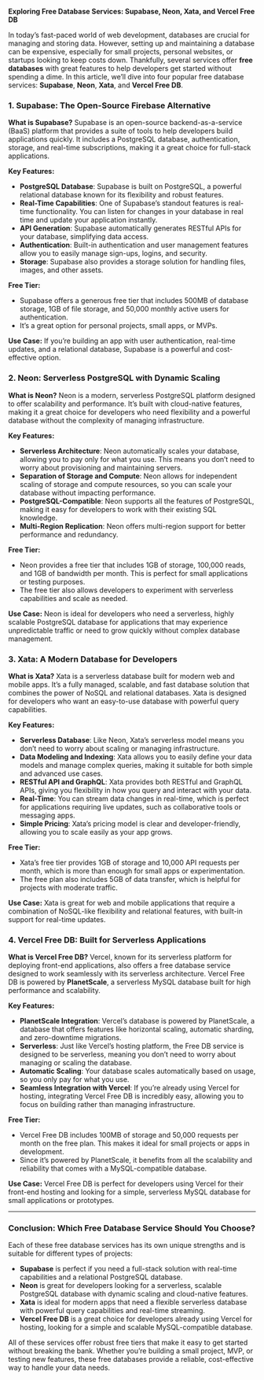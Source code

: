 **Exploring Free Database Services: Supabase, Neon, Xata, and Vercel Free DB**

In today’s fast-paced world of web development, databases are crucial for managing and storing data. However, setting up and maintaining a database can be expensive, especially for small projects, personal websites, or startups looking to keep costs down. Thankfully, several services offer **free databases** with great features to help developers get started without spending a dime. In this article, we’ll dive into four popular free database services: **Supabase**, **Neon**, **Xata**, and **Vercel Free DB**.

### 1. **Supabase: The Open-Source Firebase Alternative**

**What is Supabase?**
Supabase is an open-source backend-as-a-service (BaaS) platform that provides a suite of tools to help developers build applications quickly. It includes a PostgreSQL database, authentication, storage, and real-time subscriptions, making it a great choice for full-stack applications.

**Key Features:**
- **PostgreSQL Database**: Supabase is built on PostgreSQL, a powerful relational database known for its flexibility and robust features.
- **Real-Time Capabilities**: One of Supabase’s standout features is real-time functionality. You can listen for changes in your database in real time and update your application instantly.
- **API Generation**: Supabase automatically generates RESTful APIs for your database, simplifying data access.
- **Authentication**: Built-in authentication and user management features allow you to easily manage sign-ups, logins, and security.
- **Storage**: Supabase also provides a storage solution for handling files, images, and other assets.

**Free Tier:**
- Supabase offers a generous free tier that includes 500MB of database storage, 1GB of file storage, and 50,000 monthly active users for authentication.
- It’s a great option for personal projects, small apps, or MVPs.

**Use Case:**
If you’re building an app with user authentication, real-time updates, and a relational database, Supabase is a powerful and cost-effective option.

### 2. **Neon: Serverless PostgreSQL with Dynamic Scaling**

**What is Neon?**
Neon is a modern, serverless PostgreSQL platform designed to offer scalability and performance. It’s built with cloud-native features, making it a great choice for developers who need flexibility and a powerful database without the complexity of managing infrastructure.

**Key Features:**
- **Serverless Architecture**: Neon automatically scales your database, allowing you to pay only for what you use. This means you don’t need to worry about provisioning and maintaining servers.
- **Separation of Storage and Compute**: Neon allows for independent scaling of storage and compute resources, so you can scale your database without impacting performance.
- **PostgreSQL-Compatible**: Neon supports all the features of PostgreSQL, making it easy for developers to work with their existing SQL knowledge.
- **Multi-Region Replication**: Neon offers multi-region support for better performance and redundancy.

**Free Tier:**
- Neon provides a free tier that includes 1GB of storage, 100,000 reads, and 1GB of bandwidth per month. This is perfect for small applications or testing purposes.
- The free tier also allows developers to experiment with serverless capabilities and scale as needed.

**Use Case:**
Neon is ideal for developers who need a serverless, highly scalable PostgreSQL database for applications that may experience unpredictable traffic or need to grow quickly without complex database management.

### 3. **Xata: A Modern Database for Developers**

**What is Xata?**
Xata is a serverless database built for modern web and mobile apps. It’s a fully managed, scalable, and fast database solution that combines the power of NoSQL and relational databases. Xata is designed for developers who want an easy-to-use database with powerful query capabilities.

**Key Features:**
- **Serverless Database**: Like Neon, Xata’s serverless model means you don’t need to worry about scaling or managing infrastructure.
- **Data Modeling and Indexing**: Xata allows you to easily define your data models and manage complex queries, making it suitable for both simple and advanced use cases.
- **RESTful API and GraphQL**: Xata provides both RESTful and GraphQL APIs, giving you flexibility in how you query and interact with your data.
- **Real-Time**: You can stream data changes in real-time, which is perfect for applications requiring live updates, such as collaborative tools or messaging apps.
- **Simple Pricing**: Xata’s pricing model is clear and developer-friendly, allowing you to scale easily as your app grows.

**Free Tier:**
- Xata’s free tier provides 1GB of storage and 10,000 API requests per month, which is more than enough for small apps or experimentation.
- The free plan also includes 5GB of data transfer, which is helpful for projects with moderate traffic.

**Use Case:**
Xata is great for web and mobile applications that require a combination of NoSQL-like flexibility and relational features, with built-in support for real-time updates.

### 4. **Vercel Free DB: Built for Serverless Applications**

**What is Vercel Free DB?**
Vercel, known for its serverless platform for deploying front-end applications, also offers a free database service designed to work seamlessly with its serverless architecture. Vercel Free DB is powered by **PlanetScale**, a serverless MySQL database built for high performance and scalability.

**Key Features:**
- **PlanetScale Integration**: Vercel’s database is powered by PlanetScale, a database that offers features like horizontal scaling, automatic sharding, and zero-downtime migrations.
- **Serverless**: Just like Vercel’s hosting platform, the Free DB service is designed to be serverless, meaning you don’t need to worry about managing or scaling the database.
- **Automatic Scaling**: Your database scales automatically based on usage, so you only pay for what you use.
- **Seamless Integration with Vercel**: If you’re already using Vercel for hosting, integrating Vercel Free DB is incredibly easy, allowing you to focus on building rather than managing infrastructure.

**Free Tier:**
- Vercel Free DB includes 100MB of storage and 50,000 requests per month on the free plan. This makes it ideal for small projects or apps in development.
- Since it’s powered by PlanetScale, it benefits from all the scalability and reliability that comes with a MySQL-compatible database.

**Use Case:**
Vercel Free DB is perfect for developers using Vercel for their front-end hosting and looking for a simple, serverless MySQL database for small applications or prototypes.

---

### Conclusion: Which Free Database Service Should You Choose?

Each of these free database services has its own unique strengths and is suitable for different types of projects:

- **Supabase** is perfect if you need a full-stack solution with real-time capabilities and a relational PostgreSQL database.
- **Neon** is great for developers looking for a serverless, scalable PostgreSQL database with dynamic scaling and cloud-native features.
- **Xata** is ideal for modern apps that need a flexible serverless database with powerful query capabilities and real-time streaming.
- **Vercel Free DB** is a great choice for developers already using Vercel for hosting, looking for a simple and scalable MySQL-compatible database.

All of these services offer robust free tiers that make it easy to get started without breaking the bank. Whether you’re building a small project, MVP, or testing new features, these free databases provide a reliable, cost-effective way to handle your data needs.
